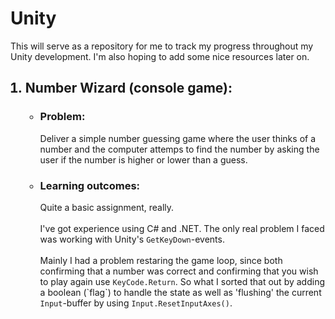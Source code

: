 <h1><b>Unity</b></h1>

This will serve as a repository for me to track my progress throughout my Unity development.
I'm also hoping to add some nice resources later on.

<ol>

<h2><li><b>Number Wizard (console game):</b></li></h2>

<ul>

<h3><li> Problem:</li></h3>
	Deliver a simple number guessing game where the user thinks of a number and the 
	computer attemps to find the number by asking the user if the number is higher
	or lower than a guess. 
<h3><li> Learning outcomes: </li></h3>
	Quite a basic assignment, really. 
	<br/><br/>
	I've got experience using C# and .NET.
	The only real problem I faced was working with Unity's
	<code>GetKeyDown</code>-events. 
	<br/><br/>
	Mainly I had a problem restaring the game loop, since
	both confirming that a number was correct and 
	confirming that you wish to play again use
	<code>KeyCode.Return</code>.
	So what I sorted that out by adding a 
	boolean (`flag`) to handle the state
	as well as 'flushing' the current <code>Input</code>-buffer
	by using <code>Input.ResetInputAxes()</code>.
</ul>

</ol>
